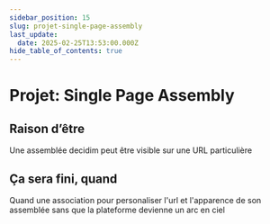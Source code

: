 ```yaml
---
sidebar_position: 15
slug: projet-single-page-assembly
last_update:
  date: 2025-02-25T13:53:00.000Z
hide_table_of_contents: true
---
```


# Projet: Single Page Assembly

## Raison d’être


Une assemblée decidim peut être visible sur une URL particulière 


## Ça sera fini, quand


Quand une association pour personaliser l'url et l'apparence de son assemblée sans que la plateforme devienne un arc en ciel


## 



<figure>
  <img src="/storage/1740492067527.jpeg" alt="" />
  <figcaption>
  
    
  
  </figcaption>
</figure>




